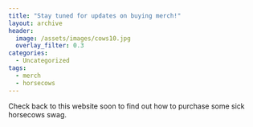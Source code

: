 ```yaml
---
title: "Stay tuned for updates on buying merch!"
layout: archive
header:
  image: /assets/images/cows10.jpg
  overlay_filter: 0.3
categories:
  - Uncategorized
tags:
  - merch
  - horsecows
---
```


Check back to this website soon to find out how to purchase some sick horsecows swag.
